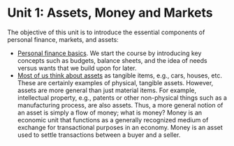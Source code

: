 # Unit 1: Assets, Money and Markets

The objective of this unit is to introduce the essential components of personal finance, markets, and assets:

* [Personal finance basics](./pfinance-basics.md). We start the course by introducing key concepts such as budgets, balance sheets, and the idea of needs versus wants that we build upon for later.
* [Most of us think about assets](./assets.md) as tangible items, e.g., cars, houses, etc. These are certainly examples of physical, tangible assets. However, assets are more general than just material items. For example, intellectual property, e.g., patents or other non-physical things such as a manufacturing process, are also assets. Thus, a more general notion of an asset is simply a flow of money; what is money? Money is an economic unit that functions as a generally recognized medium of exchange for transactional purposes in an economy. Money is an asset used to settle transactions between a buyer and a seller. 